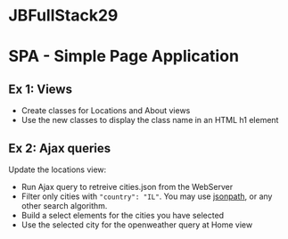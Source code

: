 # JBFullStack29

# SPA - Simple Page Application

## Ex 1: Views

- Create classes for Locations and About views
- Use the new classes to display the class name in an HTML h1 element

## Ex 2: Ajax queries

Update the locations view:
- Run Ajax query to retreive cities.json from the WebServer
- Filter only cities with `"country": "IL"`. You may use [jsonpath](https://www.w3resource.com/JSON/JSONPath-with-JavaScript.php), or any other search algorithm.
- Build a select elements for the cities you have selected
- Use the selected city for the openweather query at Home view
